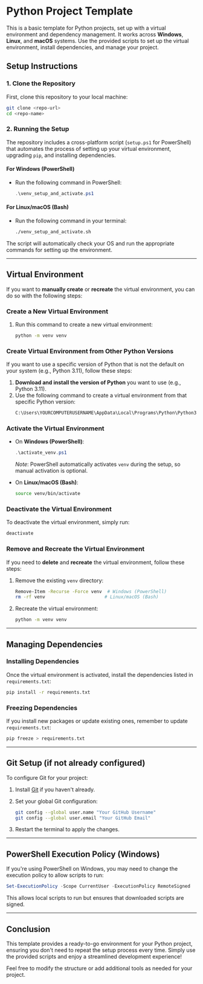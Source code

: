 # Python Project Template

This is a basic template for Python projects, set up with a virtual environment and dependency management. It works across **Windows**, **Linux**, and **macOS** systems. Use the provided scripts to set up the virtual environment, install dependencies, and manage your project.

## Setup Instructions

### 1. Clone the Repository
First, clone this repository to your local machine:
```bash
git clone <repo-url>
cd <repo-name>
```

### 2. Running the Setup

The repository includes a cross-platform script (`setup.ps1` for PowerShell) that automates the process of setting up your virtual environment, upgrading `pip`, and installing dependencies.

#### For Windows (PowerShell)
- Run the following command in PowerShell:
  ```powershell
  .\venv_setup_and_activate.ps1
  ```

#### For Linux/macOS (Bash)
- Run the following command in your terminal:
  ```bash
  ./venv_setup_and_activate.sh
  ```

The script will automatically check your OS and run the appropriate commands for setting up the environment.

---

## Virtual Environment

If you want to **manually create** or **recreate** the virtual environment, you can do so with the following steps:

### Create a New Virtual Environment
1. Run this command to create a new virtual environment:
   ```bash
   python -m venv venv
   ```

### Create Virtual Environment from Other Python Versions
If you want to use a specific version of Python that is not the default on your system (e.g., Python 3.11), follow these steps:

1. **Download and install the version of Python** you want to use (e.g., Python 3.11).
2. Use the following command to create a virtual environment from that specific Python version:
   ```bash
   C:\Users\YOURCOMPUTERUSERNAME\AppData\Local\Programs\Python\Python311\python.exe -m venv venv
   ```

### Activate the Virtual Environment
- On **Windows (PowerShell)**:
  ```powershell
  .\activate_venv.ps1
  ```

  *Note*: PowerShell automatically activates `venv` during the setup, so manual activation is optional.

- On **Linux/macOS (Bash)**:
  ```bash
  source venv/bin/activate
  ```

### Deactivate the Virtual Environment
To deactivate the virtual environment, simply run:
```bash
deactivate
```

### Remove and Recreate the Virtual Environment
If you need to **delete** and **recreate** the virtual environment, follow these steps:

1. Remove the existing `venv` directory:
   ```bash
   Remove-Item -Recurse -Force venv  # Windows (PowerShell)
   rm -rf venv                      # Linux/macOS (Bash)
   ```

2. Recreate the virtual environment:
   ```bash
   python -m venv venv
   ```

---

## Managing Dependencies

### Installing Dependencies
Once the virtual environment is activated, install the dependencies listed in `requirements.txt`:
```bash
pip install -r requirements.txt
```

### Freezing Dependencies
If you install new packages or update existing ones, remember to update `requirements.txt`:
```bash
pip freeze > requirements.txt
```

---

## Git Setup (if not already configured)
To configure Git for your project:

1. Install [Git](https://git-scm.com/downloads) if you haven't already.

2. Set your global Git configuration:
   ```bash
   git config --global user.name "Your GitHub Username"
   git config --global user.email "Your GitHub Email"
   ```

3. Restart the terminal to apply the changes.

---

## PowerShell Execution Policy (Windows)
If you're using PowerShell on Windows, you may need to change the execution policy to allow scripts to run:

```powershell
Set-ExecutionPolicy -Scope CurrentUser -ExecutionPolicy RemoteSigned
```

This allows local scripts to run but ensures that downloaded scripts are signed.

---

## Conclusion

This template provides a ready-to-go environment for your Python project, ensuring you don't need to repeat the setup process every time. Simply use the provided scripts and enjoy a streamlined development experience!

Feel free to modify the structure or add additional tools as needed for your project.

